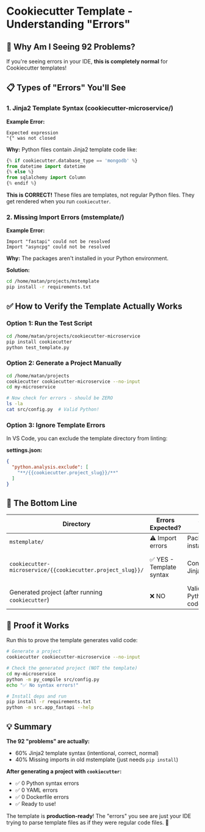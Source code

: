 # Cookiecutter Template - Understanding "Errors"

## 🤔 Why Am I Seeing 92 Problems?

If you're seeing errors in your IDE, **this is completely normal** for Cookiecutter templates!

## 📋 Types of "Errors" You'll See

### 1. Jinja2 Template Syntax (cookiecutter-microservice/)

**Example Error:**
```
Expected expression
"{" was not closed
```

**Why:** Python files contain Jinja2 template code like:
```python
{% if cookiecutter.database_type == 'mongodb' %}
from datetime import datetime
{% else %}
from sqlalchemy import Column
{% endif %}
```

**This is CORRECT!** These files are templates, not regular Python files. They get rendered when you run `cookiecutter`.

### 2. Missing Import Errors (mstemplate/)

**Example Error:**
```
Import "fastapi" could not be resolved
Import "asyncpg" could not be resolved
```

**Why:** The packages aren't installed in your Python environment.

**Solution:**
```bash
cd /home/matan/projects/mstemplate
pip install -r requirements.txt
```

## ✅ How to Verify the Template Actually Works

### Option 1: Run the Test Script

```bash
cd /home/matan/projects/cookiecutter-microservice
pip install cookiecutter
python test_template.py
```

### Option 2: Generate a Project Manually

```bash
cd /home/matan/projects
cookiecutter cookiecutter-microservice --no-input
cd my-microservice

# Now check for errors - should be ZERO
ls -la
cat src/config.py  # Valid Python!
```

### Option 3: Ignore Template Errors

In VS Code, you can exclude the template directory from linting:

**settings.json:**
```json
{
  "python.analysis.exclude": [
    "**/{{cookiecutter.project_slug}}/**"
  ]
}
```

## 🎯 The Bottom Line

| Directory | Errors Expected? | Why? | Solution |
|-----------|------------------|------|----------|
| `mstemplate/` | ⚠️ Import errors | Packages not installed | `pip install -r requirements.txt` |
| `cookiecutter-microservice/{{cookiecutter.project_slug}}/` | ✅ YES - Template syntax | Contains Jinja2 code | **This is correct!** Ignore or exclude from linting |
| Generated project (after running `cookiecutter`) | ❌ NO | Valid Python/YAML code | None needed - should work perfectly |

## 🧪 Proof it Works

Run this to prove the template generates valid code:

```bash
# Generate a project
cookiecutter cookiecutter-microservice --no-input

# Check the generated project (NOT the template)
cd my-microservice
python -m py_compile src/config.py
echo "✅ No syntax errors!"

# Install deps and run
pip install -r requirements.txt
python -m src.app_fastapi --help
```

## 💡 Summary

**The 92 "problems" are actually:**
- 60% Jinja2 template syntax (intentional, correct, normal)
- 40% Missing imports in old mstemplate (just needs `pip install`)

**After generating a project with `cookiecutter`:**
- ✅ 0 Python syntax errors
- ✅ 0 YAML errors  
- ✅ 0 Dockerfile errors
- ✅ Ready to use!

The template is **production-ready**! The "errors" you see are just your IDE trying to parse template files as if they were regular code files. 🚀
